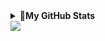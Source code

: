 
<details>
<summary><b>🌟My GitHub Stats</b></summary>
<p align="left"><img src="https://komarev.com/ghpvc/?username=Sluchainost&color=ff69b4&style=for-the-badge&label=PROFILE+VIEWS"></p>
<p><img align="left" src="https://github-readme-stats.vercel.app/api/top-langs?username=Sluchainost&theme=rose&show_icons=true&locale=en&layout=pie&size_weight=0.5&count_weight=0.5" alt="Sluchainost" /></p>
<p align="right">&nbsp;<img align="center" src="https://github-readme-stats.vercel.app/api?username=Sluchainost&hide_title=true&card_width=495px&line_height=21&theme=rose&show_icons=true&locale=en" alt="Sluchainost" /></p>
<p align="right"><img align="center" src="https://github-readme-streak-stats.herokuapp.com/?user=Sluchainost&theme=rose&" alt="Sluchainost" /></p>
</details>
  <a href="https://github.com/Sluchainost/My_Telegram_Bots">
  <img align="center" src="https://github-readme-stats.vercel.app/api/pin/?username=Sluchainost&repo=My_Telegram_Bots&theme=rose&show_owner=True" />
</a>
 

